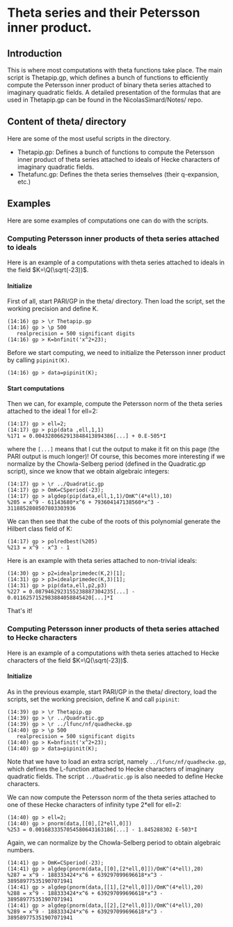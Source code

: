 # Theta series and their Petersson inner product.

## Introduction
This is where most computations with theta functions take place. The main
script is Thetapip.gp, which defines a bunch of functions to efficiently compute
the Petersson inner product of binary theta series attached to imaginary quadratic
fields. A detailed presentation of the formulas that are used in Thetapip.gp can
be found in the NicolasSimard/Notes/ repo.

## Content of theta/ directory
Here are some of the most useful scripts in the directory.

- Thetapip.gp: Defines a bunch of functions to compute the Petersson inner
product of theta series attached to ideals of Hecke characters of imaginary
quadratic fields.
- Thetafunc.gp: Defines the theta series themselves (their q-expansion, etc.)

## Examples
Here are some examples of computations one can do with the scripts.

### Computing Petersson inner products of theta series attached to ideals
Here is an example of a computations with theta series attached to
ideals in the field $K=\Q(\sqrt(-23))$.

#### Initialize
First of all, start PARI/GP in the theta/ directory. Then load the script,
set the working precision and define K.

```
(14:16) gp > \r Thetapip.gp
(14:16) gp > \p 500
   realprecision = 500 significant digits
(14:16) gp > K=bnfinit('x^2+23);
```
Before we start computing, we need to initialize the Petersson inner product by
calling `pipinit(K)`.

```
(14:16) gp > data=pipinit(K);
```

#### Start computations
Then we can, for example, compute the Petersson norm of the theta series
attached to the ideal 1 for ell=2:

```
(14:17) gp > ell=2;
(14:17) gp > pip(data ,ell,1,1)
%171 = 0.0043280662913848413894386[...] + 0.E-505*I
```

where the `[...]` means that I cut the output to make it fit on this page (the
PARI output is much longer)! Of course, this becomes more interesting if we
normalize by the Chowla-Selberg period (defined in the Quadratic.gp script),
since we know that we obtain algebraic integers:

```
(14:17) gp > \r ../Quadratic.gp
(14:17) gp > OmK=CSperiod(-23);
(14:17) gp > algdep(pip(data,ell,1,1)/OmK^(4*ell),10)
%205 = x^9 - 61143680*x^6 + 793604147138560*x^3 - 3118852808507803303936
```

We can then see that the cube of the roots of this polynomial generate the
Hilbert class field of K:

```
(14:17) gp > polredbest(%205)
%213 = x^9 - x^3 - 1
```

Here is an example with theta series attached to non-trivial ideals:

```
(14:30) gp > p2=idealprimedec(K,2)[1];
(14:31) gp > p3=idealprimedec(K,3)[1];
(14:31) gp > pip(data,ell,p2,p3)
%227 = 0.0879462923155238887304235[...] - 0.0116257152983884058845420[...]*I
```

That's it!

### Computing Petersson inner products of theta series attached to Hecke characters
Here is an example of a computations with theta series attached to Hecke characters
of the field $K=\Q(\sqrt(-23))$.

#### Initialize
As in the previous example, start PARI/GP in the theta/ directory, load the scripts,
set the working precision, define K and call `pipinit`:

```
(14:39) gp > \r Thetapip.gp
(14:39) gp > \r ../Quadratic.gp
(14:39) gp > \r ../lfunc/nf/quadhecke.gp
(14:40) gp > \p 500
   realprecision = 500 significant digits
(14:40) gp > K=bnfinit('x^2+23);
(14:40) gp > data=pipinit(K);
```

Note that we have to load an extra script, namely `../lfunc/nf/quadhecke.gp`, which defines the L-function attached to Hecke characters of imaginary quadratic fields. The script `../Quadratic.gp` is also needed to define Hecke characters.

We can now compute the Petersson norm of the theta series attached to one of
these Hecke characters of infinity type 2*ell for ell=2:

```
(14:40) gp > ell=2;
(14:40) gp > pnorm(data,[[0],[2*ell,0]])
%253 = 0.0016833357054580643163186[...] - 1.845288302 E-503*I
```

Again, we can normalize by the Chowla-Selberg period to obtain algebraic numbers.

```
(14:41) gp > OmK=CSperiod(-23);
(14:41) gp > algdep(pnorm(data,[[0],[2*ell,0]])/OmK^(4*ell),20)
%287 = x^9 - 188333424*x^6 + 639297099696618*x^3 - 389589775351907071941
(14:41) gp > algdep(pnorm(data,[[1],[2*ell,0]])/OmK^(4*ell),20)
%288 = x^9 - 188333424*x^6 + 639297099696618*x^3 - 389589775351907071941
(14:41) gp > algdep(pnorm(data,[[2],[2*ell,0]])/OmK^(4*ell),20)
%289 = x^9 - 188333424*x^6 + 639297099696618*x^3 - 389589775351907071941
```
